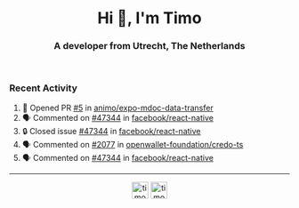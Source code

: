 <h1 align="center">Hi 👋, I'm Timo</h1>
<h3 align="center">A developer from Utrecht, The Netherlands</h3>
<br/>
<!-- https://github.com/rahuldkjain/github-profile-readme-generator --!>

<!--  <p align="left"><img src="https://github-readme-stats.vercel.app/api?username=timoglastra&show_icons=true&count_private=true&" alt="timoglastra" /></p> --!>

<!--
Github language stats
<p align="left"><img src="https://github-readme-stats.vercel.app/api/top-langs/?username=timoglastra&layout=compact" alt="timoglastra" /><p>
-->

<!-- Codestats language stats -->
<!-- <p align="left"><img src="https://codestats-readme.vercel.app/api/top-langs/?username=timoglastra&layout=compact&language_count=12" alt="timoglastra" /><p>    --!>
  
<h3>Recent Activity</h3>

<!--START_SECTION:activity-->
1. 💪 Opened PR [#5](https://github.com/animo/expo-mdoc-data-transfer/pull/5) in [animo/expo-mdoc-data-transfer](https://github.com/animo/expo-mdoc-data-transfer)
2. 🗣 Commented on [#47344](https://github.com/facebook/react-native/issues/47344#issuecomment-2451475525) in [facebook/react-native](https://github.com/facebook/react-native)
3. 🔒 Closed issue [#47344](https://github.com/facebook/react-native/issues/47344) in [facebook/react-native](https://github.com/facebook/react-native)
4. 🗣 Commented on [#2077](https://github.com/openwallet-foundation/credo-ts/issues/2077#issuecomment-2451365642) in [openwallet-foundation/credo-ts](https://github.com/openwallet-foundation/credo-ts)
5. 🗣 Commented on [#47344](https://github.com/facebook/react-native/issues/47344#issuecomment-2450662330) in [facebook/react-native](https://github.com/facebook/react-native)
<!--END_SECTION:activity-->

---

<p align="center">
<a href="https://twitter.com/timoglastra" target="blank"><img align="center" src="https://cdn.jsdelivr.net/npm/simple-icons@3.0.1/icons/twitter.svg" alt="timoglastra" height="30" width="30" /></a>
<a href="https://linkedin.com/in/timoglastra" target="blank"><img align="center" src="https://cdn.jsdelivr.net/npm/simple-icons@3.0.1/icons/linkedin.svg" alt="timoglastra" height="30" width="30" /></a>
</p>



